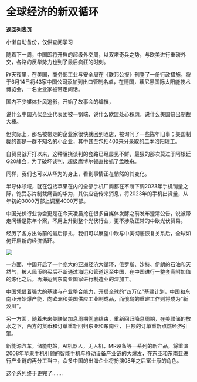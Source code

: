 # 全球经济的新双循环

[**返回列表页**](/gzh/政事堂2019)

小懒自动备份，仅供查阅学习

随着下一周，中国即将开启的超级外交周，以双塔奇兵之势，与欧美进行重磅外交，各路的反华势力也到了最后疯狂的时刻。  

昨天夜里，在美国，商务部工业与安全局在《联邦公报》刊登了一份行政措施，将于6月14日将43家中国公司添加到出口管制名单，在德国，慕尼黑国际太阳能技术博览会，一名企业家被带走问话。  

国内不少媒体扑风追影，开始了故事会的编撰，

说什么中国光伏企业代表团被一锅端，说什么欧盟处心积虑，说什么美国祭出制裁大棒。

但实际上，那名被带走的企业家很快就回到酒店，被询问了一些陈年旧事；美国制裁的都是一群不知名的小企业，其中甚至包括400来分录取的二本洛阳理工。

自贸易战开打以来，这种阻挠谈判的套路已经屡见不鲜，最狠的那次莫过于阿根廷G20峰会，为了破坏谈判，超级鹰博尔顿直接抓了孟晚舟。

同样，我们也可以从华为的身上，看到事情正在悄然的其变化。

半导体领域，就在包括苹果在内的全部手机厂商都在不断下调2023年手机销量之际，饱受芯片制裁痛苦的华为，其供应链传来消息，将2023年的手机出货量，从年初的3000万部上调至4000万部。

中国光伏行业协会更是在今天凌晨抢在很多自媒体发酵之前发布澄清公告，说被带走问话是陈年个案，不用上升到整个光伏行业，更不涉及正常的中欧光伏贸易。

经历了各方出访前的最后挣扎，我们可以展望中欧与中美彻底恢复关系后，全球如何开启新的经济循环。  

![](https://mmbiz.qpic.cn/mmbiz_jpg/rxhS23yu8cNcHPibYB6YhkibfZHntic7rBqTibjK3L2s2WedKlaS3PKBPVnicl5XmFvBuAj2WqFEbEQFlYXlpS0aebg/640?wx_fmt=jpeg)

一方面，中国开启了一个庞大的亚洲经济大循环，俄罗斯、沙特、伊朗的石油和天然气，被人民币购买后不断通过海运和管道运至中国，在中国进行一整套高附加值的炼化之后，再海运到东南亚国家进行制造业的深加工。  

中国凭借着强大的基建与产业整合能力，开启全球的“四万亿”基建计划，中国和东南亚开始爆产能，向欧洲和美国供应工业制成品，而俄乌的重建工作则将成为“新汶川”。

另一方面，随着未来美联储加息周期彻底结束，重新回归降息周期，在美联储的放水之下，西方的货币和订单重新回归东亚和东南亚， 巨额的订单重新点燃经济引擎。

新能源汽车，储能电站，AI机器人，无人机，MR设备等一系列的新产品，将重演2008年苹果手机引领的智能手机与移动设备产业链的大爆发，在东亚和东南亚进行产业链的再分工当中，众多中国的出海企业将扮演08年之后富士康的角色。

这个系列终于更完了.......  

